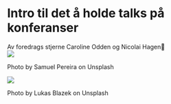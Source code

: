 # Intro til det å holde talks på konferanser

<div class="bio"> Av foredrags stjerne <span class="author">Caroline Odden</span> og <span class="author">Nicolai Hagen</span>🚀</div>

<img src="samuel-pereira-uf2nnANWa8Q-unsplash.jpg" class="hero">
<p class="image-credit">Photo by Samuel Pereira on Unsplash</p>

<img class="wide-image" src="lukas-blazek-UAvYasdkzq8-unsplash.jpg" />

<p class="image-credit">Photo by Lukas Blazek on Unsplash</p>
